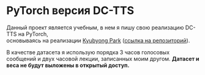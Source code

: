 # PyTorch версия DC-TTS
Данный проект является учебным, в нем я пишу свою реализацию DC-TTS на PyTorch, <br> основываясь на реализации
[Kyubyong Park](https://github.com/Kyubyong) ([ссылка на репозиторий](https://github.com/Kyubyong/dc_tts)).

В качестве датасета я использую порядка 3 часов голосовых сообщений и двух часовой лекции,
записанных моим другом. __Датасет и веса не будут выложены в открытый доступ.__
